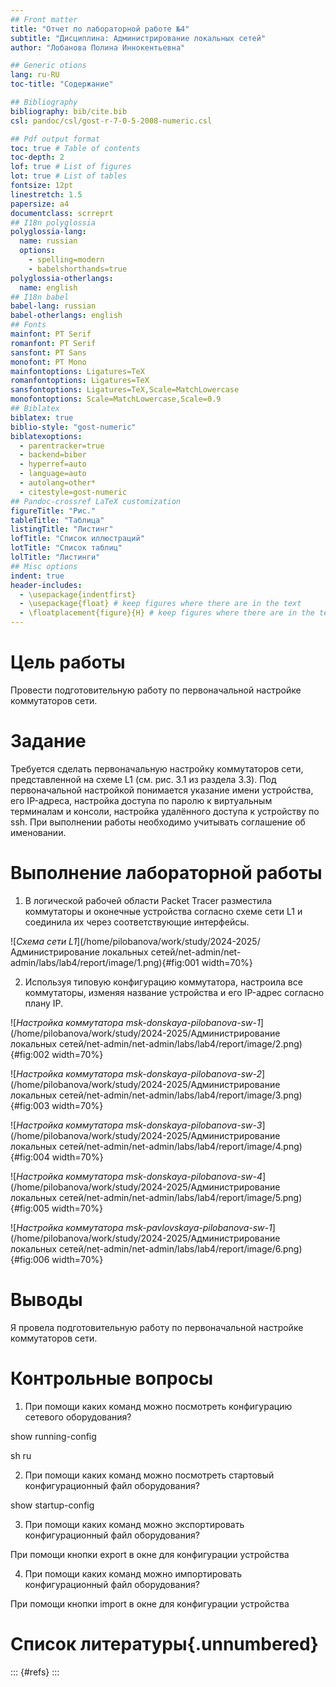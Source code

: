 ```yaml
---
## Front matter
title: "Отчет по лабораторной работе №4"
subtitle: "Дисциплина: Администрирование локальных сетей"
author: "Лобанова Полина Иннокентьевна"

## Generic otions
lang: ru-RU
toc-title: "Содержание"

## Bibliography
bibliography: bib/cite.bib
csl: pandoc/csl/gost-r-7-0-5-2008-numeric.csl

## Pdf output format
toc: true # Table of contents
toc-depth: 2
lof: true # List of figures
lot: true # List of tables
fontsize: 12pt
linestretch: 1.5
papersize: a4
documentclass: scrreprt
## I18n polyglossia
polyglossia-lang:
  name: russian
  options:
	- spelling=modern
	- babelshorthands=true
polyglossia-otherlangs:
  name: english
## I18n babel
babel-lang: russian
babel-otherlangs: english
## Fonts
mainfont: PT Serif
romanfont: PT Serif
sansfont: PT Sans
monofont: PT Mono
mainfontoptions: Ligatures=TeX
romanfontoptions: Ligatures=TeX
sansfontoptions: Ligatures=TeX,Scale=MatchLowercase
monofontoptions: Scale=MatchLowercase,Scale=0.9
## Biblatex
biblatex: true
biblio-style: "gost-numeric"
biblatexoptions:
  - parentracker=true
  - backend=biber
  - hyperref=auto
  - language=auto
  - autolang=other*
  - citestyle=gost-numeric
## Pandoc-crossref LaTeX customization
figureTitle: "Рис."
tableTitle: "Таблица"
listingTitle: "Листинг"
lofTitle: "Список иллюстраций"
lotTitle: "Список таблиц"
lolTitle: "Листинги"
## Misc options
indent: true
header-includes:
  - \usepackage{indentfirst}
  - \usepackage{float} # keep figures where there are in the text
  - \floatplacement{figure}{H} # keep figures where there are in the text
---
```


# Цель работы

Провести подготовительную работу по первоначальной настройке коммутаторов сети.

# Задание

Требуется сделать первоначальную настройку коммутаторов сети, представленной на схеме L1 (см. рис. 3.1 из раздела 3.3). Под первоначальной настройкой понимается указание имени устройства, его IP-адреса, настройка доступа по паролю к виртуальным терминалам и консоли, настройка удалённого доступа к устройству по ssh. При выполнении работы необходимо учитывать соглашение об именовании.


# Выполнение лабораторной работы

1. В логической рабочей области Packet Tracer разместила коммутаторы и оконечные устройства согласно схеме сети L1 и соединила их через соответствующие интерфейсы.

![*Схема сети L1*](/home/pilobanova/work/study/2024-2025/Администрирование локальных сетей/net-admin/net-admin/labs/lab4/report/image/1.png){#fig:001 width=70%}

2. Используя типовую конфигурацию коммутатора, настроила все коммутаторы, изменяя название устройства и его IP-адрес согласно плану IP.

![*Настройка коммутатора msk-donskaya-pilobanova-sw-1*](/home/pilobanova/work/study/2024-2025/Администрирование локальных сетей/net-admin/net-admin/labs/lab4/report/image/2.png){#fig:002 width=70%}

![*Настройка коммутатора msk-donskaya-pilobanova-sw-2*](/home/pilobanova/work/study/2024-2025/Администрирование локальных сетей/net-admin/net-admin/labs/lab4/report/image/3.png){#fig:003 width=70%}

![*Настройка коммутатора msk-donskaya-pilobanova-sw-3*](/home/pilobanova/work/study/2024-2025/Администрирование локальных сетей/net-admin/net-admin/labs/lab4/report/image/4.png){#fig:004 width=70%}

![*Настройка коммутатора msk-donskaya-pilobanova-sw-4*](/home/pilobanova/work/study/2024-2025/Администрирование локальных сетей/net-admin/net-admin/labs/lab4/report/image/5.png){#fig:005 width=70%}

![*Настройка коммутатора msk-pavlovskaya-pilobanova-sw-1*](/home/pilobanova/work/study/2024-2025/Администрирование локальных сетей/net-admin/net-admin/labs/lab4/report/image/6.png){#fig:006 width=70%}


# Выводы

Я провела подготовительную работу по первоначальной настройке коммутаторов сети.

# Контрольные вопросы

1. При помощи каких команд можно посмотреть конфигурацию сетевого оборудования?

show running-config

sh ru

2. При помощи каких команд можно посмотреть стартовый конфигурационный файл оборудования?

show startup-config

3. При помощи каких команд можно экспортировать конфигурационный файл оборудования?

При помощи кнопки export в окне для конфигурации устройства

4. При помощи каких команд можно импортировать конфигурационный файл оборудования?

При помощи кнопки import в окне для конфигурации устройства

# Список литературы{.unnumbered}

::: {#refs}
:::

